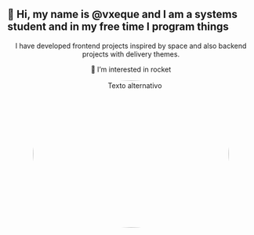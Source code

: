   ## 👋 Hi, my name is @vxeque and I am a systems student and in my free time I program things
  
<div align="center">  
  <p>I have developed frontend projects inspired by space and also backend projects with delivery themes.</p>
  <p></p>
  <p>👀 I’m interested in rocket</p>
  <img src="https://github.com/vxeque/vxeque/assets/138147636/6ef2bd7a-d020-4f38-af6d-eec41349cb8a" alt="Texto alternativo" width="400" height="300" style="border-radius: 50%;">
</div>

